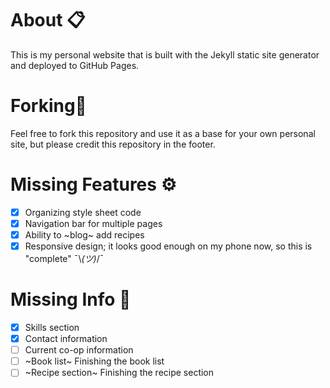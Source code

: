 # About 📋

This is my personal website that is built with the Jekyll static site generator and deployed to GitHub Pages.

# Forking🍴

Feel free to fork this repository and use it as a base for your own personal site, but please credit this repository in the footer.

# Missing Features ⚙️

- [x] Organizing style sheet code
- [x] Navigation bar for multiple pages
- [x] Ability to ~blog~ add recipes
- [x] Responsive design; it looks good enough on my phone now, so this is "complete" ¯\\_(ツ)_/¯

# Missing Info 💾

- [x] Skills section
- [x] Contact information
- [ ] Current co-op information
- [ ] ~Book list~ Finishing the book list
- [ ] ~Recipe section~ Finishing the recipe section
